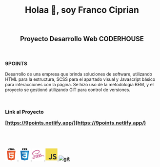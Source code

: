 <h1 align="center">Holaa 👋, soy Franco Ciprian</h1><br>
<h2 align="center">Proyecto Desarrollo Web CODERHOUSE</h2><br>

<h3 align="left">9POINTS</h3>

<p align="left">
Desarrollo de una empresa que brinda soluciones de software, utilizando HTML para la estructura, SCSS para el apartado visual y Javascript básico para interacciones con la página. Se hizo uso de la metodologia BEM, y el proyecto se gestionó utilizando GIT para control de versiones. 
</p><br>

<h3 aling="left"> Link al Proyecto </p>

[https://9points.netlify.app/](https://9points.netlify.app/) 

<br>
<br>
<p align="left"> <a href="https://www.w3.org/html/" target="_blank" rel="noreferrer"> <img src="https://raw.githubusercontent.com/devicons/devicon/master/icons/html5/html5-original-wordmark.svg" alt="html5" width="40" height="40"/> </a> <a href="https://www.w3schools.com/css/" target="_blank" rel="noreferrer"> <img src="https://raw.githubusercontent.com/devicons/devicon/master/icons/css3/css3-original-wordmark.svg" alt="css3" width="40" height="40"/> </a> <a href="https://sass-lang.com" target="_blank" rel="noreferrer"> <img src="https://raw.githubusercontent.com/devicons/devicon/master/icons/sass/sass-original.svg" alt="sass" width="40" height="40"/> </a> <a href="https://developer.mozilla.org/en-US/docs/Web/JavaScript" target="_blank" rel="noreferrer"> <img src="https://raw.githubusercontent.com/devicons/devicon/master/icons/javascript/javascript-original.svg" alt="javascript" width="40" height="40"/> </a><a href="https://git-scm.com/" target="_blank" rel="noreferrer"> <img src="https://www.vectorlogo.zone/logos/git-scm/git-scm-icon.svg" alt="git" width="40" height="40"/> </a> </p>